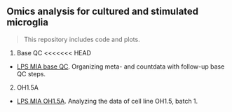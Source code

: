## Omics analysis for cultured and stimulated microglia 

> This repository includes code and plots. 

1. Base QC
<<<<<<< HEAD
- [LPS MIA base QC](https://ar-kie.github.io/LPS-MIA/docs/LPS-MIA-base.html). Organizing meta- and countdata with follow-up base QC steps. 

2. OH1.5A
- [LPS MIA OH1.5A](https://ar-kie.github.io/LPS-MIA/docs/LPS-MIA-OH1.5A.html). Analyzing the data of cell line OH1.5, batch 1.

